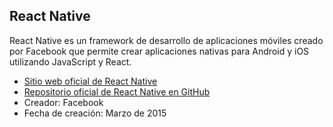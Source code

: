 ## React Native

React Native es un framework de desarrollo de aplicaciones móviles creado por Facebook que permite crear aplicaciones nativas para Android y iOS utilizando JavaScript y React.

- [Sitio web oficial de React Native](https://reactnative.dev/)
- [Repositorio oficial de React Native en GitHub](https://github.com/facebook/react-native)
- Creador: Facebook
- Fecha de creación: Marzo de 2015

